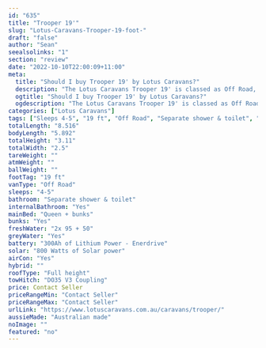 ```yaml
---
id: "635"
title: "Trooper 19'"
slug: "Lotus-Caravans-Trooper-19-foot-"
draft: "false"
author: "Sean"
seealsolinks: "1"
section: "review"
date: "2022-10-10T22:00:09+11:00"
meta:
  title: "Should I buy Trooper 19' by Lotus Caravans?"
  description: "The Lotus Caravans Trooper 19' is classed as Off Road, and sleeps 4-5 people. It is Australian made and comes in at 19 ft. It generally has Separate shower & toilet."
  ogtitle: "Should I buy Trooper 19' by Lotus Caravans?"
  ogdescription: "The Lotus Caravans Trooper 19' is classed as Off Road, and sleeps 4-5 people. It is Australian made and comes in at 19 ft. It generally has Separate shower & toilet."
categories: ["Lotus Caravans"]
tags: ["Sleeps 4-5", "19 ft", "Off Road", "Separate shower & toilet", "Full height", "Price Unknown", "Australian made"]
totalLength: "8.516"
bodyLength: "5.892"
totalHeight: "3.11"
totalWidth: "2.5"
tareWeight: ""
atmWeight: ""
ballWeight: ""
footTag: "19 ft"
vanType: "Off Road"
sleeps: "4-5"
bathroom: "Separate shower & toilet"
internalBathroom: "Yes"
mainBed: "Queen + bunks"
bunks: "Yes"
freshWater: "2x 95 + 50"
greyWater: "Yes"
battery: "300Ah of Lithium Power - Enerdrive"
solar: "800 Watts of Solar power"
airCon: "Yes"
hybrid: ""
roofType: "Full height"
towHitch: "DO35 V3 Coupling"
price: Contact Seller
priceRangeMin: "Contact Seller"
priceRangeMax: "Contact Seller"
urlLink: "https://www.lotuscaravans.com.au/caravans/trooper/"
aussieMade: "Australian made"
noImage: ""
featured: "no"
---
```

